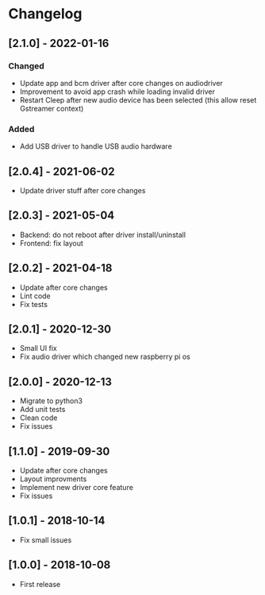 # Changelog

## [2.1.0] - 2022-01-16

### Changed
- Update app and bcm driver after core changes on audiodriver
- Improvement to avoid app crash while loading invalid driver
- Restart Cleep after new audio device has been selected (this allow reset Gstreamer context)

### Added
* Add USB driver to handle USB audio hardware

## [2.0.4] - 2021-06-02

* Update driver stuff after core changes

## [2.0.3] - 2021-05-04

* Backend: do not reboot after driver install/uninstall
* Frontend: fix layout

## [2.0.2] - 2021-04-18

* Update after core changes
* Lint code
* Fix tests

## [2.0.1] - 2020-12-30

* Small UI fix
* Fix audio driver which changed new raspberry pi os

## [2.0.0] - 2020-12-13

* Migrate to python3
* Add unit tests
* Clean code
* Fix issues

## [1.1.0] - 2019-09-30

* Update after core changes
* Layout improvments
* Implement new driver core feature
* Fix issues

## [1.0.1] - 2018-10-14

* Fix small issues

## [1.0.0] - 2018-10-08

* First release

